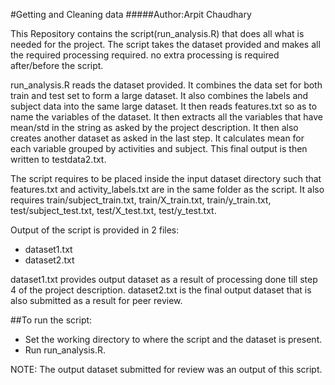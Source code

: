 #Getting and Cleaning data
#####Author:Arpit Chaudhary

This Repository contains the script(run_analysis.R) that does all what is needed for the project.
The script takes the dataset provided and makes all the required processing required. no extra processing is required after/before the script.

run_analysis.R reads the dataset provided. It combines the data set for both train and test set to form a large dataset. It also combines the labels and subject data into the same large dataset.
It then reads features.txt so as to name the variables of the dataset. It then extracts all the variables that have mean/std in the string as asked by the project description.
It then also creates another dataset as asked in the last step. It calculates mean for each variable grouped by activities and subject. This final output is then written to testdata2.txt.

The script requires to be placed inside the input dataset directory such that features.txt and activity_labels.txt are in the same folder as the script.
It also requires train/subject_train.txt, train/X_train.txt, train/y_train.txt, test/subject_test.txt, test/X_test.txt, test/y_test.txt.

Output of the script is provided in 2 files:

* dataset1.txt
* dataset2.txt
	
dataset1.txt provides output dataset as a result of processing done till step 4 of the project description.
dataset2.txt is the final output dataset that is also submitted as a result for peer review.

##To run the script:
* Set the working directory to where the script and the dataset is present.
* Run run_analysis.R.

NOTE: The output dataset submitted for review was an output of this script.
